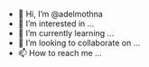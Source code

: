 - 👋 Hi, I’m @adelmothna
- 👀 I’m interested in ...
- 🌱 I’m currently learning ...
- 💞️ I’m looking to collaborate on ...
- 📫 How to reach me ...

<!---
adelmothna/adelmothna is a ✨ special ✨ repository because its `README.md` (this file) appears on your GitHub profile.
You can click the Preview link to take a look at your changes.
--->
